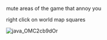 mute areas of the game that annoy you

right click on world map squares

![java_OMC2cb9dOr](https://github.com/raiyni/example-plugin/assets/22979513/652b54da-adaa-4a2a-99eb-46db357169e7)
